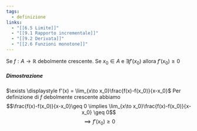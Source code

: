 ```yaml
---
tags:
  - definizione
links:
  - "[[6.5 Limite]]"
  - "[[9.1 Rapporto incrementale]]"
  - "[[9.2 Derivata]]"
  - "[[2.6 Funzioni monotone]]"
---
```

Se $f:A\to\mathbb{R}$ debolmente crescente.
Se $x_0 \in A$ e $\exists f'(x_0)$ allora $f'(x_0) \geq 0$

##### Dimostrazione
$\exists \displaystyle f'(x) = \lim_{x\to x_0}\frac{f(x)-f(x_0)}{x-x_0}$
Per definizione di $f$ debolmente crescente abbiamo $$\frac{f(x)-f(x_0)}{x-x_0}\geq 0 \implies \lim_{x\to x_0}\frac{f(x)-f(x_0)}{x-x_0} \geq 0$$ $$\implies f'(x_0) \geq 0$$
